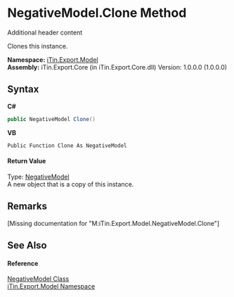 # NegativeModel.Clone Method 
Additional header content 

Clones this instance.

**Namespace:**&nbsp;<a href="N_iTin_Export_Model">iTin.Export.Model</a><br />**Assembly:**&nbsp;iTin.Export.Core (in iTin.Export.Core.dll) Version: 1.0.0.0 (1.0.0.0)

## Syntax

**C#**<br />
``` C#
public NegativeModel Clone()
```

**VB**<br />
``` VB
Public Function Clone As NegativeModel
```


#### Return Value
Type: <a href="T_iTin_Export_Model_NegativeModel">NegativeModel</a><br />A new object that is a copy of this instance.

## Remarks
\[Missing <remarks> documentation for "M:iTin.Export.Model.NegativeModel.Clone"\]

## See Also


#### Reference
<a href="T_iTin_Export_Model_NegativeModel">NegativeModel Class</a><br /><a href="N_iTin_Export_Model">iTin.Export.Model Namespace</a><br />
